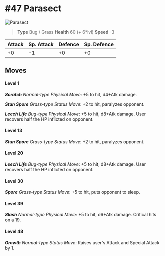 # #47 Parasect


![Parasect](https://img.pokemondb.net/sprites/home/normal/1x/parasect.png)

> **Type** Bug / Grass
> **Health** 60 (+ 6\*lvl)
> **Speed** -3

| Attack | Sp. Attack | Defence | Sp. Defence |
| ------ | ---------- | ------- | ----------- |
| +0 | -1 | +0 | +0 |

## Moves
#### Level 1

***Scratch** Normal-type Physical Move*: +5 to hit, d4+Atk damage. 

***Stun Spore** Grass-type Status Move*: +2 to hit, paralyzes opponent.

***Leech Life** Bug-type Physical Move*: +5 to hit, d8+Atk damage. User recovers half the HP inflicted on opponent.
#### Level 13

***Stun Spore** Grass-type Status Move*: +2 to hit, paralyzes opponent.
#### Level 20

***Leech Life** Bug-type Physical Move*: +5 to hit, d8+Atk damage. User recovers half the HP inflicted on opponent.
#### Level 30

***Spore** Grass-type Status Move*: +5 to hit, puts opponent to sleep.
#### Level 39

***Slash** Normal-type Physical Move*: +5 to hit, d6+Atk damage. Critical hits on a 19.
#### Level 48

***Growth** Normal-type Status Move*: Raises user's Attack and Special Attack by 1.

